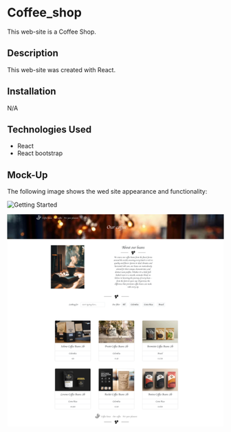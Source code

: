 # Coffee_shop
This web-site is a Coffee Shop.

## Description
This web-site was created with React.

## Installation
N/A

## Technologies Used
- React
- React bootstrap

## Mock-Up
The following image shows the wed site appearance and functionality:

![Getting Started](./coffee_shop/public/images/mock_up_coffee_house.png)

![Getting Started](./coffee_shop/public/images/mock_up_our_coffee.png)
